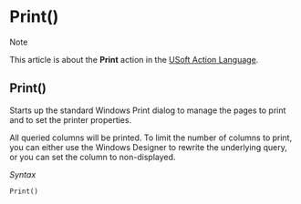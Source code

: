 # Print()



> [!NOTE]
> This article is about the **Print** action in the [USoft Action Language](/docs/Task%20flow/Action%20Language%20reference/USoft%20Action%20Language.md).

## **Print()**

Starts up the standard Windows Print dialog to manage the pages to print and to set the printer properties.

All queried columns will be printed. To limit the number of columns to print, you can either use the Windows Designer to rewrite the underlying query, or you can set the column to non-displayed.

*Syntax*

```
Print()
```

 